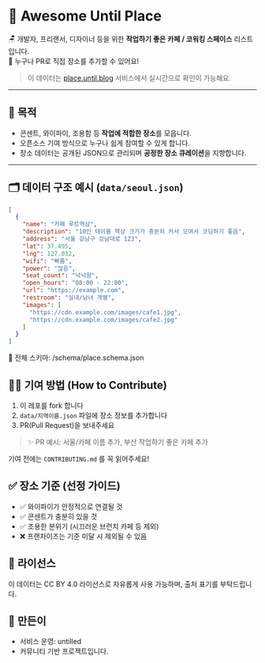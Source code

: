 # 🌟 Awesome Until Place

🪑 개발자, 프리랜서, 디자이너 등을 위한 **작업하기 좋은 카페 / 코워킹 스페이스** 리스트입니다.  
🙌 누구나 PR로 직접 장소를 추가할 수 있어요!

> 이 데이터는 [place.until.blog](https://place.until.blog) 서비스에서 실시간으로 확인이 가능해요.

---

## 📌 목적

- 콘센트, 와이파이, 조용함 등 **작업에 적합한 장소**를 모읍니다.
- 오픈소스 기여 방식으로 누구나 쉽게 참여할 수 있게 합니다.
- 장소 데이터는 공개된 JSON으로 관리되며 **공정한 장소 큐레이션**을 지향합니다.

---

## 🗂️ 데이터 구조 예시 (`data/seoul.json`)

```json
[
  {
    "name": "카페 루트역삼",
    "description": "10인 테이블 책상 크기가 충분히 커서 모여서 코딩하기 좋음",
    "address": "서울 강남구 강남대로 123",
    "lat": 37.495,
    "lng": 127.032,
    "wifi": "빠름",
    "power": "많음",
    "seat_count": "넉넉함",
    "open_hours": "08:00 - 22:00",
    "url": "https://example.com",
    "restroom": "실내/남녀 개별",
    "images": [
      "https://cdn.example.com/images/cafe1.jpg",
      "https://cdn.example.com/images/cafe2.jpg"
    ]
  }
]
```

📄 전체 스키마: /schema/place.schema.json

## 🙋‍♀️ 기여 방법 (How to Contribute)

1. 이 레포를 fork 합니다
2. `data/지역이름.json` 파일에 장소 정보를 추가합니다
3. PR(Pull Request)을 보내주세요

> ✨ PR 예시: 서울/카페 이름 추가, 부산 작업하기 좋은 카페 추가

기여 전에는 `CONTRIBUTING.md` 를 꼭 읽어주세요!

## ✅ 장소 기준 (선정 가이드)

- ✅ 와이파이가 안정적으로 연결될 것
- ✅ 콘센트가 충분히 있을 것
- ✅ 조용한 분위기 (시끄러운 브런치 카페 등 제외)
- ❌ 프랜차이즈는 기준 미달 시 제외될 수 있음

## 📃 라이선스

이 데이터는 CC BY 4.0 라이선스로 자유롭게 사용 가능하며, 출처 표기를 부탁드립니다.

## 🚀 만든이

- 서비스 운영: untilled
- 커뮤니티 기반 프로젝트입니다.
